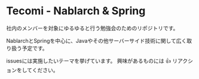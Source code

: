 # Tecomi - Nablarch & Spring

社内のメンバーを対象にゆるゆると行う勉強会のためのリポジトリです。

NablarchとSpringを中心に、Javaやその他サーバーサイド技術に関して広く取り扱う予定です。

issuesには実施したいテーマを挙げています。
興味があるものには :+1: リアクションをしてください。


